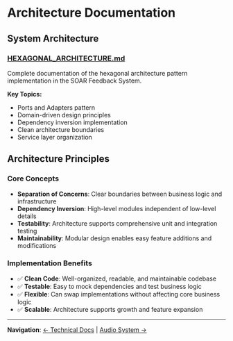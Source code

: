 # Architecture Documentation

## System Architecture

### [HEXAGONAL_ARCHITECTURE.md](./HEXAGONAL_ARCHITECTURE.md)
Complete documentation of the hexagonal architecture pattern implementation in the SOAR Feedback System.

**Key Topics:**
- Ports and Adapters pattern
- Domain-driven design principles
- Dependency inversion implementation
- Clean architecture boundaries
- Service layer organization

## Architecture Principles

### Core Concepts
- **Separation of Concerns**: Clear boundaries between business logic and infrastructure
- **Dependency Inversion**: High-level modules independent of low-level details
- **Testability**: Architecture supports comprehensive unit and integration testing
- **Maintainability**: Modular design enables easy feature additions and modifications

### Implementation Benefits
- ✅ **Clean Code**: Well-organized, readable, and maintainable codebase
- ✅ **Testable**: Easy to mock dependencies and test business logic
- ✅ **Flexible**: Can swap implementations without affecting core business logic
- ✅ **Scalable**: Architecture supports growth and feature expansion

---

**Navigation**: [← Technical Docs](../README.md) | [Audio System →](../Audio-System/)
